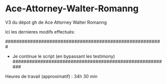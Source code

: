 # Ace-Attorney-Walter-Romanng

V3 du dépot gh de Ace Attorney Walter Romanng

Ici les dernieres modifs effectués:

#########################################################

- Je continue le script (en bypassant les testimony)
  #########################################################

Heures de travail (approximatif) : 34h 30 min
